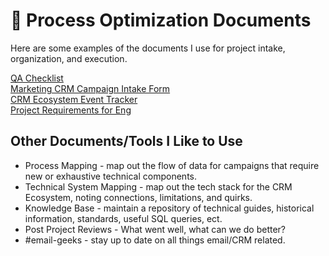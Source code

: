 # 📄 Process Optimization Documents
Here are some examples of the documents I use for project intake, organization, and execution.

[QA Checklist](https://docs.google.com/document/d/1HqPSlt1MMu0Y3mEEJ4dq0WQvXdIHXPFbVRRW0KWt2UA/edit?tab=t.0)
<br>
[Marketing CRM Campaign Intake Form](https://docs.google.com/document/d/1HXA8pzsG0kDC8xnVeAW3nLVz4VTbyUG0xN-vtDdo1yY/edit?tab=t.0)
<br>
[CRM Ecosystem Event Tracker](https://docs.google.com/spreadsheets/d/1yscK0yls7kBsT6gGQNxsCbU4qgPSWTp8doXi1KAf92s/edit?usp=sharing)
<br>
[Project Requirements for Eng]()

## Other Documents/Tools I Like to Use
* Process Mapping - map out the flow of data for campaigns that require new or exhaustive technical components.
* Technical System Mapping - map out the tech stack for the CRM Ecosystem, noting connections, limitations, and quirks.
* Knowledge Base - maintain a repository of technical guides, historical information, standards, useful SQL queries, ect.
* Post Project Reviews - What went well, what can we do better?
* #email-geeks - stay up to date on all things email/CRM related.



